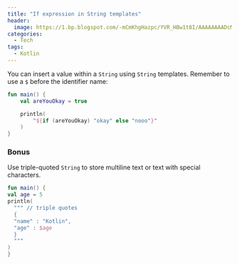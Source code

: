 ```yaml
---
title: "If expression in String templates"
header:
  image: https://1.bp.blogspot.com/-mCmKhgHazpc/YVR_HBw1t8I/AAAAAAAADcM/zb4hHv9HH1U1BnuUVivR45qTG-KneyeUgCLcBGAsYHQ/w640-h426/portrait-man-exploding-mind-182038960.jpg
categories:
  - Tech
tags:
  - Kotlin
---
```


You can insert a value within a `String` using `String` templates. Remember to use a `$` before the identifier name:

```kotlin
fun main() {
    val areYouOkay = true

    println(
        "${if (areYouOkay) "okay" else "nooo"}"
    )
}
```

### Bonus

Use triple-quoted `String` to store multiline text or text with special characters.

```kotlin
fun main() {
val age = 5
println(
  """ // triple quotes
  {
  "name" : "Kotlin",
  "age" : $age
  }
  """
)
}
```

